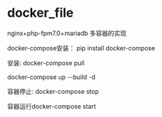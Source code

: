 # docker_file
nginx+php-fpm7.0+mariadb 多容器的实现

docker-compose安装：
pip install docker-compose

安装:
docker-compose pull

docker-compose up --build -d

容器停止:
docker-compose stop

容器运行docker-compose start

